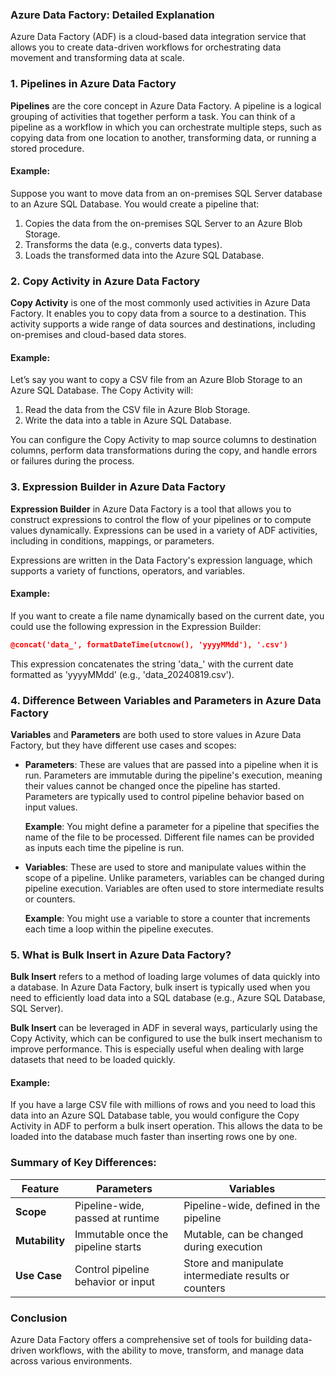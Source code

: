 ### Azure Data Factory: Detailed Explanation

Azure Data Factory (ADF) is a cloud-based data integration service that allows you to create data-driven workflows for orchestrating data movement and transforming data at scale.

### 1. Pipelines in Azure Data Factory

**Pipelines** are the core concept in Azure Data Factory. A pipeline is a logical grouping of activities that together perform a task. You can think of a pipeline as a workflow in which you can orchestrate multiple steps, such as copying data from one location to another, transforming data, or running a stored procedure.

#### Example:

Suppose you want to move data from an on-premises SQL Server database to an Azure SQL Database. You would create a pipeline that:

1. Copies the data from the on-premises SQL Server to an Azure Blob Storage.
2. Transforms the data (e.g., converts data types).
3. Loads the transformed data into the Azure SQL Database.

### 2. Copy Activity in Azure Data Factory

**Copy Activity** is one of the most commonly used activities in Azure Data Factory. It enables you to copy data from a source to a destination. This activity supports a wide range of data sources and destinations, including on-premises and cloud-based data stores.

#### Example:

Let’s say you want to copy a CSV file from an Azure Blob Storage to an Azure SQL Database. The Copy Activity will:

1. Read the data from the CSV file in Azure Blob Storage.
2. Write the data into a table in Azure SQL Database.

You can configure the Copy Activity to map source columns to destination columns, perform data transformations during the copy, and handle errors or failures during the process.

### 3. Expression Builder in Azure Data Factory

**Expression Builder** in Azure Data Factory is a tool that allows you to construct expressions to control the flow of your pipelines or to compute values dynamically. Expressions can be used in a variety of ADF activities, including in conditions, mappings, or parameters.

Expressions are written in the Data Factory's expression language, which supports a variety of functions, operators, and variables.

#### Example:

If you want to create a file name dynamically based on the current date, you could use the following expression in the Expression Builder:

```json
@concat('data_', formatDateTime(utcnow(), 'yyyyMMdd'), '.csv')
```

This expression concatenates the string 'data\_' with the current date formatted as 'yyyyMMdd' (e.g., 'data_20240819.csv').

### 4. Difference Between Variables and Parameters in Azure Data Factory

**Variables** and **Parameters** are both used to store values in Azure Data Factory, but they have different use cases and scopes:

- **Parameters**: These are values that are passed into a pipeline when it is run. Parameters are immutable during the pipeline's execution, meaning their values cannot be changed once the pipeline has started. Parameters are typically used to control pipeline behavior based on input values.

  **Example**: You might define a parameter for a pipeline that specifies the name of the file to be processed. Different file names can be provided as inputs each time the pipeline is run.

- **Variables**: These are used to store and manipulate values within the scope of a pipeline. Unlike parameters, variables can be changed during pipeline execution. Variables are often used to store intermediate results or counters.

  **Example**: You might use a variable to store a counter that increments each time a loop within the pipeline executes.

### 5. What is Bulk Insert in Azure Data Factory?

**Bulk Insert** refers to a method of loading large volumes of data quickly into a database. In Azure Data Factory, bulk insert is typically used when you need to efficiently load data into a SQL database (e.g., Azure SQL Database, SQL Server).

**Bulk Insert** can be leveraged in ADF in several ways, particularly using the Copy Activity, which can be configured to use the bulk insert mechanism to improve performance. This is especially useful when dealing with large datasets that need to be loaded quickly.

#### Example:

If you have a large CSV file with millions of rows and you need to load this data into an Azure SQL Database table, you would configure the Copy Activity in ADF to perform a bulk insert operation. This allows the data to be loaded into the database much faster than inserting rows one by one.

### Summary of Key Differences:

| Feature        | Parameters                         | Variables                                             |
| -------------- | ---------------------------------- | ----------------------------------------------------- |
| **Scope**      | Pipeline-wide, passed at runtime   | Pipeline-wide, defined in the pipeline                |
| **Mutability** | Immutable once the pipeline starts | Mutable, can be changed during execution              |
| **Use Case**   | Control pipeline behavior or input | Store and manipulate intermediate results or counters |

### Conclusion

Azure Data Factory offers a comprehensive set of tools for building data-driven workflows, with the ability to move, transform, and manage data across various environments.
